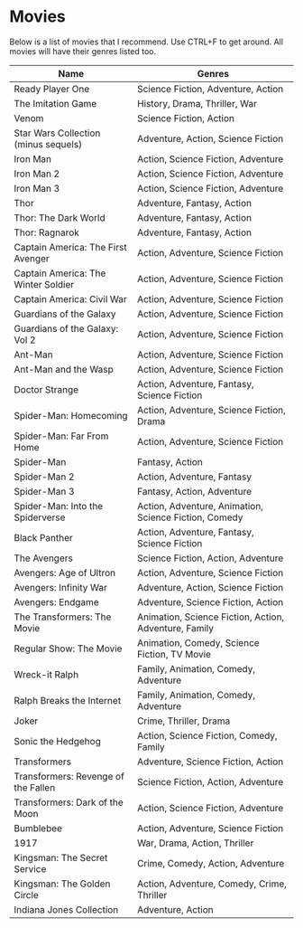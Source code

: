 Movies
===================

Below is a list of movies that I recommend. Use CTRL+F to get around. All movies will have their genres listed too.

|Name|Genres|
|---|---|
|Ready Player One|Science Fiction, Adventure, Action|
|The Imitation Game|History, Drama, Thriller, War|
|Venom|Science Fiction, Action|
|Star Wars Collection (minus sequels)|Adventure, Action, Science Fiction|
|Iron Man|Action, Science Fiction, Adventure|
|Iron Man 2|Action, Science Fiction, Adventure|
|Iron Man 3|Action, Science Fiction, Adventure|
|Thor|Adventure, Fantasy, Action|
|Thor: The Dark World|Adventure, Fantasy, Action|
|Thor: Ragnarok|Adventure, Fantasy, Action|
|Captain America: The First Avenger|Action, Adventure, Science Fiction|
|Captain America: The Winter Soldier|Action, Adventure, Science Fiction|
|Captain America: Civil War|Action, Adventure, Science Fiction|
|Guardians of the Galaxy|Action, Adventure, Science Fiction|
|Guardians of the Galaxy: Vol 2|Action, Adventure, Science Fiction|
|Ant-Man|Action, Adventure, Science Fiction|
|Ant-Man and the Wasp|Action, Adventure, Science Fiction|
|Doctor Strange|Action, Adventure, Fantasy, Science Fiction|
|Spider-Man: Homecoming|Action, Adventure, Science Fiction, Drama|
|Spider-Man: Far From Home|Action, Adventure, Science Fiction|
|Spider-Man|Fantasy, Action|
|Spider-Man 2|Action, Adventure, Fantasy|
|Spider-Man 3|Fantasy, Action, Adventure|
|Spider-Man: Into the Spiderverse|Action, Adventure, Animation, Science Fiction, Comedy|
|Black Panther|Action, Adventure, Fantasy, Science Fiction|
|The Avengers|Science Fiction, Action, Adventure|
|Avengers: Age of Ultron|Action, Adventure, Science Fiction|
|Avengers: Infinity War|Adventure, Action, Science Fiction|
|Avengers: Endgame|Adventure, Science Fiction, Action|
|The Transformers: The Movie|Animation, Science Fiction, Action, Adventure, Family|
|Regular Show: The Movie|Animation, Comedy, Science Fiction, TV Movie|
|Wreck-it Ralph|Family, Animation, Comedy, Adventure|
|Ralph Breaks the Internet|Family, Animation, Comedy, Adventure|
|Joker|Crime, Thriller, Drama|
|Sonic the Hedgehog|Action, Science Fiction, Comedy, Family|
|Transformers|Adventure, Science Fiction, Action|
|Transformers: Revenge of the Fallen|Science Fiction, Action, Adventure|
|Transformers: Dark of the Moon|Action, Science Fiction, Adventure|
|Bumblebee|Action, Adventure, Science Fiction|
|1917|War, Drama, Action, Thriller|
|Kingsman: The Secret Service|Crime, Comedy, Action, Adventure|
|Kingsman: The Golden Circle|Action, Adventure, Comedy, Crime, Thriller|
|Indiana Jones Collection|Adventure, Action|
